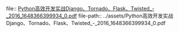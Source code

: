 file:: [Python高效开发实战Django、Tornado、Flask、Twisted_-_2016_1648366399934_0.pdf](../assets/Python高效开发实战Django、Tornado、Flask、Twisted_-_2016_1648366399934_0.pdf)
file-path:: ../assets/Python高效开发实战Django、Tornado、Flask、Twisted_-_2016_1648366399934_0.pdf

